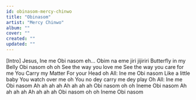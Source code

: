 ```yaml
---
id: obinasom-mercy-chinwo
title: "Obinasom"
artist: "Mercy Chinwo"
album: ""
cover: ""
created: ""
updated: ""
---
```


[Intro]
Jesus, Ine me Obi nasom eh…
Obim na eme jiri jijiriri
Butterfly in my Belly
Obi nasom oh oh
See the way you love me
See the way you care for me
You Carry my Matter
For your Head oh
All: Ine me Obi nasom
Like a little baby
You watch over me oh
You no dey carry me dey play Oh
All: 
Ine me Obi nasom
Ah ah ah ah
Ah ah ah ah
Obi nasom oh oh
Ineme Obi nasom
Ah ah ah ah
Ah ah ah ah
Obi nasom oh oh
Ineme Obi nasom